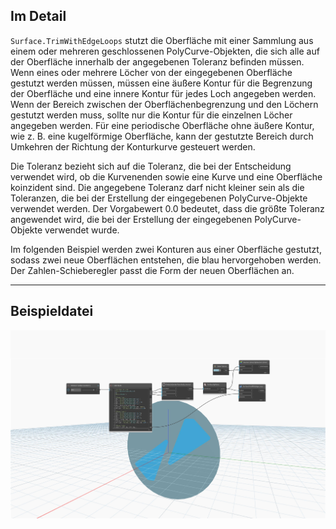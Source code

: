 <!--- Autodesk.DesignScript.Geometry.Surface.TrimWithEdgeLoops(surface, loops, tolerance) --->
<!--- IHQBNPJ223NVYG6Y4542YTEX7XGP53QRWLFA6633XPAJMTTLNO7A --->
## Im Detail
`Surface.TrimWithEdgeLoops` stutzt die Oberfläche mit einer Sammlung aus einem oder mehreren geschlossenen PolyCurve-Objekten, die sich alle auf der Oberfläche innerhalb der angegebenen Toleranz befinden müssen. Wenn eines oder mehrere Löcher von der eingegebenen Oberfläche gestutzt werden müssen, müssen eine äußere Kontur für die Begrenzung der Oberfläche und eine innere Kontur für jedes Loch angegeben werden. Wenn der Bereich zwischen der Oberflächenbegrenzung und den Löchern gestutzt werden muss, sollte nur die Kontur für die einzelnen Löcher angegeben werden. Für eine periodische Oberfläche ohne äußere Kontur, wie z. B. eine kugelförmige Oberfläche, kann der gestutzte Bereich durch Umkehren der Richtung der Konturkurve gesteuert werden.

Die Toleranz bezieht sich auf die Toleranz, die bei der Entscheidung verwendet wird, ob die Kurvenenden sowie eine Kurve und eine Oberfläche koinzident sind. Die angegebene Toleranz darf nicht kleiner sein als die Toleranzen, die bei der Erstellung der eingegebenen PolyCurve-Objekte verwendet werden. Der Vorgabewert 0.0 bedeutet, dass die größte Toleranz angewendet wird, die bei der Erstellung der eingegebenen PolyCurve-Objekte verwendet wurde.

Im folgenden Beispiel werden zwei Konturen aus einer Oberfläche gestutzt, sodass zwei neue Oberflächen entstehen, die blau hervorgehoben werden. Der Zahlen-Schieberegler passt die Form der neuen Oberflächen an.

___
## Beispieldatei

![Surface.TrimWithEdgeLoops](./IHQBNPJ223NVYG6Y4542YTEX7XGP53QRWLFA6633XPAJMTTLNO7A_img.jpg)
